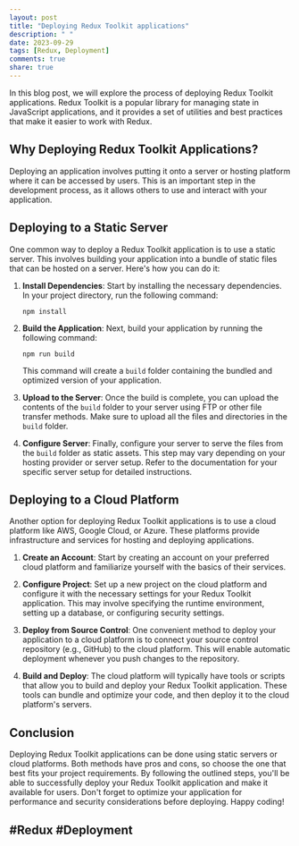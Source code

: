 ```yaml
---
layout: post
title: "Deploying Redux Toolkit applications"
description: " "
date: 2023-09-29
tags: [Redux, Deployment]
comments: true
share: true
---
```


In this blog post, we will explore the process of deploying Redux Toolkit applications. Redux Toolkit is a popular library for managing state in JavaScript applications, and it provides a set of utilities and best practices that make it easier to work with Redux.

## Why Deploying Redux Toolkit Applications?

Deploying an application involves putting it onto a server or hosting platform where it can be accessed by users. This is an important step in the development process, as it allows others to use and interact with your application.

## Deploying to a Static Server

One common way to deploy a Redux Toolkit application is to use a static server. This involves building your application into a bundle of static files that can be hosted on a server. Here's how you can do it:

1. **Install Dependencies**: Start by installing the necessary dependencies. In your project directory, run the following command:

   ```shell
   npm install
   ```

2. **Build the Application**: Next, build your application by running the following command:

   ```shell
   npm run build
   ```

   This command will create a `build` folder containing the bundled and optimized version of your application.

3. **Upload to the Server**: Once the build is complete, you can upload the contents of the `build` folder to your server using FTP or other file transfer methods. Make sure to upload all the files and directories in the `build` folder.

4. **Configure Server**: Finally, configure your server to serve the files from the `build` folder as static assets. This step may vary depending on your hosting provider or server setup. Refer to the documentation for your specific server setup for detailed instructions.

## Deploying to a Cloud Platform

Another option for deploying Redux Toolkit applications is to use a cloud platform like AWS, Google Cloud, or Azure. These platforms provide infrastructure and services for hosting and deploying applications.

1. **Create an Account**: Start by creating an account on your preferred cloud platform and familiarize yourself with the basics of their services.

2. **Configure Project**: Set up a new project on the cloud platform and configure it with the necessary settings for your Redux Toolkit application. This may involve specifying the runtime environment, setting up a database, or configuring security settings.

3. **Deploy from Source Control**: One convenient method to deploy your application to a cloud platform is to connect your source control repository (e.g., GitHub) to the cloud platform. This will enable automatic deployment whenever you push changes to the repository.

4. **Build and Deploy**: The cloud platform will typically have tools or scripts that allow you to build and deploy your Redux Toolkit application. These tools can bundle and optimize your code, and then deploy it to the cloud platform's servers.

## Conclusion

Deploying Redux Toolkit applications can be done using static servers or cloud platforms. Both methods have pros and cons, so choose the one that best fits your project requirements. By following the outlined steps, you'll be able to successfully deploy your Redux Toolkit application and make it available for users. Don't forget to optimize your application for performance and security considerations before deploying. Happy coding!

## #Redux #Deployment